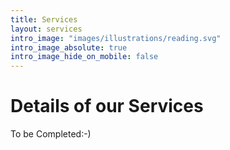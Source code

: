 ```yaml
---
title: Services
layout: services
intro_image: "images/illustrations/reading.svg"
intro_image_absolute: true
intro_image_hide_on_mobile: false
---
```


# Details of our Services

To be Completed:-)
